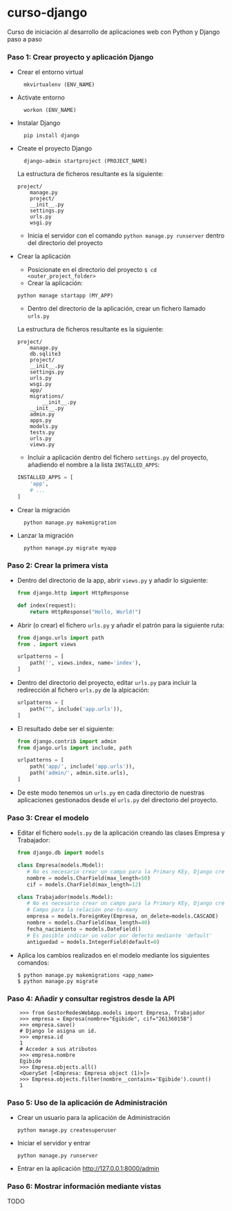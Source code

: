 # curso-django
Curso de iniciación al desarrollo de aplicaciones web con Python y Django paso a paso

### Paso 1: Crear proyecto y aplicación Django

- Crear el entorno virtual

        mkvirtualenv (ENV_NAME)

* Activate entorno

		workon (ENV_NAME)

* Instalar Django

		pip install django

* Create el proyecto Django

		django-admin startproject (PROJECT_NAME)
		

	La estructura de ficheros resultante es la siguiente:
	```
	project/
	    manage.py
	    project/
		__init__.py
		settings.py
		urls.py
		wsgi.py
	```
	- Inicia el servidor con el comando `python manage.py runserver` dentro del directorio del proyecto

* Crear la aplicación
		
		
	- Posicionate en el directorio del proyecto  `$ cd <outer_project_folder>`
	- Crear la aplicación:
	
	`python manage startapp (MY_APP)`
	
	- Dentro del directorio de la aplicación, crear un fichero llamado `urls.py`

	La estructura de ficheros resultante es la siguiente:
	```
	project/
	    manage.py
	    db.sqlite3
	    project/
		__init__.py
		settings.py
		urls.py
		wsgi.py
	    app/
		migrations/
		    __init__.py
		__init__.py
		admin.py
		apps.py
		models.py
		tests.py
		urls.py
		views.py
	```
	- Incluir a aplicación dentro del fichero `settings.py` del proyecto, añadiendo el nombre a la lista `INSTALLED_APPS`:
  
	```python
	INSTALLED_APPS = [
		'app',
		# ...
	]
	```
		
* Crear la migración

		python manage.py makemigration
		
* Lanzar la migración	

		python manage.py migrate myapp
		
### Paso 2: Crear la primera vista

- Dentro del directorio de la app, abrir `views.py` y añadir lo siguiente:
	```python
	from django.http import HttpResponse

	def index(request):
	    return HttpResponse("Hello, World!")
	```
- Abrir (o crear) el fichero  `urls.py` y añadir el patrón para la siguiente ruta:
	```python
	from django.urls import path
	from . import views

	urlpatterns = [
	    path('', views.index, name='index'),
	]
	```
- Dentro del directorio del proyecto, editar `urls.py` para incluir la redirección al fichero  `urls.py` de la alpicación:

	```python
	urlpatterns = [
	    path("", include('app.urls')),
	]
	```

- El resultado debe ser el siguiente:

	```python
	from django.contrib import admin
	from django.urls import include, path

	urlpatterns = [
	    path('app/', include('app.urls')),
	    path('admin/', admin.site.urls),
	]
	```

- De este modo tenemos un `urls.py` en cada directorio de nuestras aplicaciones gestionados desde el `urls.py` del directorio del proyecto.

### Paso 3: Crear el modelo 

- Editar el fichero `models.py` de la aplicación creando las clases Empresa y Trabajador:
	```python
	from django.db import models

	class Empresa(models.Model):
	   # No es necesario crear un campo para la Primary KEy, Django creará automáticamente un IntegerField.
	   nombre = models.CharField(max_length=50)
	   cif = models.CharField(max_length=12)

	class Trabajador(models.Model):
	   # No es necesario crear un campo para la Primary KEy, Django creará automáticamente un IntegerField.
	   # Campo para la relación one-to-many
	   empresa = models.ForeignKey(Empresa, on_delete=models.CASCADE)
	   nombre = models.CharField(max_length=40)
	   fecha_nacimiento = models.DateField()
	   # Es posible indicar un valor por defecto mediante 'default'
	   antiguedad = models.IntegerField(default=0)
	```

- Aplica los cambios realizados en el modelo mediante los siguientes comandos:
	```
	$ python manage.py makemigrations <app_name>
	$ python manage.py migrate
	```

### Paso 4: Añadir y consultar registros desde la API


	
		>>> from GestorRedesWebApp.models import Empresa, Trabajador
		>>> empresa = Empresa(nombre="Egibide", cif="26136015B")
		>>> empresa.save()
		# Django le asigna un id.
		>>> empresa.id
		1
		# Acceder a sus atributos
		>>> empresa.nombre
		Egibide
		>>> Empresa.objects.all()
		<QuerySet [<Empresa: Empresa object (1)>]>
		>>> Empresa.objects.filter(nombre__contains='Egibide').count()
		1
	
	

### Paso 5: Uso de la aplicación de Administración

- Crear un usuario para la aplicación de Administración 

	```
	python manage.py createsuperuser
	```

- Iniciar el servidor y entrar

	```
	python manage.py runserver
	```

- Entrar en la aplicación http://127.0.0.1:8000/admin 

### Paso 6: Mostrar información mediante vistas

TODO


